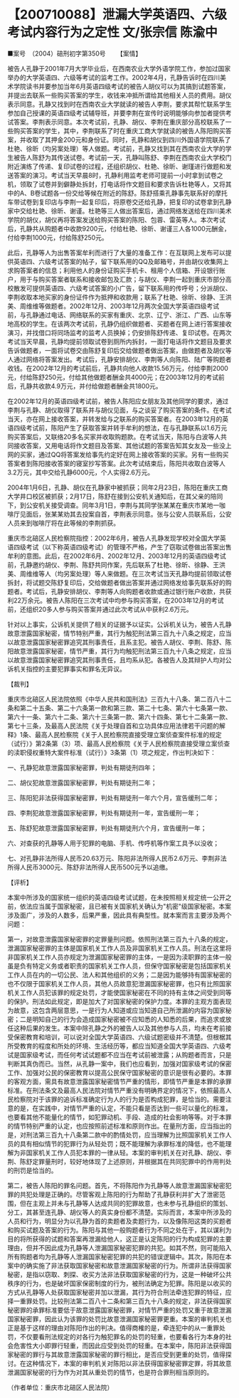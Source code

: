 # 【200710088】泄漏大学英语四、六级考试内容行为之定性 文/张宗信 陈渝中

■案号　（2004）碚刑初字第350号 　　【案情】

被告人孔静于2001年7月大学毕业后，在西南农业大学外语学院工作，参加过国家举办的大学英语四、六级等考试的监考工作。2002年4月，孔静告诉时在四川美术学院读书并要参加当年6月英语四级考试的被告人胡仪可以为其搞到试题答案，并提出去联系一些购买答案的学生，收钱来冲抵所谓给其他相关人员的费用。胡仪表示同意。孔静又找到时在西南农业大学就读的被告人李荆，要求其帮忙联系学生参加自己授课的英语四级考试辅导班，并要李荆在宣传时说明能够向参加者提供考试答案。李荆表示同意。本次考试前，孔静、胡仪、李荆在重庆部分高校联系了一些购买答案的学生，其中，李荆联系了时在重庆工商大学就读的被告人陈阳购买答案，并收取了其押金200元和身份证。同时，孔静和胡仪到四川外国语学院联系了杜艳、徐昕（均另案处理）等人做题。考试前，孔静又找到其在西南农业大学的学生被告人陈舒为其传送试卷。考试前一天，孔静叫陈舒、李荆在西南农业大学校门附近演练了传递、复印试卷的过程，还组织胡仪、杜艳、徐昕、谢瑾进行做题和发送答案的演习。考试当天早晨8时，孔静利用监考老师可提前一小时拿到试卷之机，领取了试卷并到僻静处拆封，打电话将作文题目和要求告诉杜艳等人，又将其中的A、B卷试题各一份交给等候在附近的陈舒。陈舒搭乘孔静事先联系好的摩托车带试卷到复印店与李荆一起复印后，将原卷交还给孔静，把复印的试卷拿到孔静家中交给杜艳、徐昕、谢谨。杜艳等三人做出答案后，通过网络发送给在四川美术学院的胡仪，胡仪再将答案发送给购买答案的陈阳、包蓉、雷英等人。本次考试后，孔静共从购题者中收款9200元，付给杜艳、徐昕、谢谨三人各1000元酬金，付给李荆1000元，付给陈舒250元。

此后，孔静等人为出售答案牟利而进行了大量的准备工作：在互联网上发布可以提供英语四、六级考试答案的帖子，留下联系用的QQ及邮箱号，并由胡仪收集网上求购答案者的信息；利用他人的身份证购买手机卡、租用个人信箱、开设银行账户，用于与购买答案者联系和接收邮包及汇款；与胡仪、李荆一起到重庆市部分高校散发可提供英语四、六级考试答案的小广告，留下联系用的传呼号；分派胡仪、李荆收取本地买家的身份证件作为抵押和收款用；联系了杜艳、徐昕、徐静、王洪美、周维维等做题者。2002年12月、2003年12月两次全国大学英语四级考试前，与孔静通过电话、网络联系的买家有重庆、北京、辽宁、浙江、广西、山东等地高校的学生。在该两次考试前，孔静仍组织做题者、买题者在网上进行答案接收演习，并找借口将同场监考的监考人员换掉；仍安排陈舒传递、复印试卷。在两次考试当天早晨，孔静均提前领取试卷到厕所内拆封，一面打电话将作文题目及要求告诉做题者，一面将试卷交由陈舒复印后交给做题者做出答案，由做题者及胡仪等人通过网络将答案发出。考试后，孔静安排胡仪、李荆等人向陈阳、陆广等购题者收钱。在2002年12月的考试前后，孔静共向他人收款15.56万元，付给李荆2000元，付给陈舒250元，付给其他做题者酬金共4000元；在2003年12月的考试前后，孔静共收款4.9万元，并付给做题者酬金共1800元。

在2002年12月的英语四级考试前，被告人陈阳应女朋友及其他同学的要求，通过李荆与孔静、胡仪取得了联系并与胡仪见面，与之谈妥了购买答案的条件。在考试当天，亦在网上接收答案，并转发给与之联系的购买答案者。在2003年12月的英语四级考试前，陈阳产生了获取答案并转手牟利的想法，在与孔静联系以1.6万元购买答案后，又联络20多名买家并收取购题款。在考试当天，陈阳与白波等人共同接收答案，又用电话将作文题目及答案、其他试题的答案告知其女友及一些没上网的买家，通过QQ将答案发给事先约定好在网上接收答案的买家。另有一些购买答案者到陈阳接收答案的寝室抄写答案。此次考试结束后，陈阳共收取白波等人3.2万元，其中交给孔静6000元，个人实得2.6万元。

2004年1月6日，孔静、胡仪在孔静家中被抓获；同年2月23日，陈阳在重庆工商大学井口校区被抓获；2月17日，陈舒在接到公安机关通知后，在其父亲的陪同下，到公安机关接受调查。同年3月1日，李荆与其同学张某某在重庆市某地一咖啡厅见面后，张某某劝其去投案自首，李荆表示同意。张与公安人员联系后，公安人员来到咖啡厅将在此等候的李荆抓获。

重庆市北碚区人民检察院指控：2002年6月，被告人孔静发现学校对全国大学英语四级考试（以下称英语四级考试）的管理不严格，产生了窃取试卷做出答案出售牟利的意图。此后，在2002年6月、2002年12月、2003年12月的英语四级考试前，孔静邀约胡仪、李荆、陈舒共同作案，先后联系了杜艳、徐昕、徐静、王洪美、周维维等人（均另案处理）等人来做题。在三次考试当天孔静均提前领取试卷拆封，将试题交陈舒复印后，交给做题者做出答案并通过网络发给事先联系好的购题者。考试后，孔静安排胡仪、李荆等人向购题者收款或通过银行账户收款，共获利22万余元。被告人陈阳在三次考试中均参与购买答案，在2003年12月的考试前，还组织20多人参与购买答案并通过此次考试从中获利2.6万元。

针对以上事实，公诉机关提供了相关的证据予以证实。公诉机关认为，被告人孔静故意泄露国家秘密，情节特别严重，其行为触犯刑法第三百九十八条之规定，应当以故意泄露国家秘密罪追究其刑事责任，且系主犯。被告人胡仪、李荆、陈舒、陈阳故意泄露国家秘密，情节严重，其行为均触犯刑法第三百九十八条之规定，应当以故意泄露国家秘密罪追究其刑事责任，且均系从犯。各被告人及其辩护人均对公诉机关指控的主要犯罪事实和罪名无异议。

【裁判】

重庆市北碚区人民法院依照《中华人民共和国刑法》三百九十八条、第二百八十二条和第二十五条、第二十六条第一款和第三款、第二十七条、第六十七条第一款、第六十一条、第六十二条、第六十三条第一款、第六十四条、第七十二条第一款、第七十三条，及最高人民法院《关于处理自首和立功具体应用法律若干问题的解释》1条、最高人民检察院《关于人民检察院直接受理立案侦查案件标准的规定（试行）》第2条第（3）项、最高人民检察院《关于人民检察院直接受理立案侦查的渎职侵权重特大案件标准（试行）》3条第（1）项之规定，作出判决如下：

一、孔静犯故意泄露国家秘密罪，判处有期徒刑四年；

二、胡仪犯故意泄露国家秘密罪，判处有期徒刑二年；

三、陈阳犯非法获得国家秘密罪，判处有期徒刑一年六个月，宣告缓刑二年；

四、李荆犯故意泄露国家秘密罪，判处有期徒刑一年，宣告缓刑一年；

五、陈舒犯故意泄露国家秘密罪，判处有期徒刑六个月，宣告缓刑一年；

六、对查获的孔静等人用于犯罪的电脑、手机、传呼机等作案工具予以没收；

七、对孔静非法所得人民币20.63万元、陈阳非法所得人民币2.6万元、李荆非法所得人民币3000元、陈舒非法所得人民币500元予以追缴。

【评析】

本案中所涉及的国家统一组织的英语四级考试试题，在未按照相关规定统一公开之前，依法应当属于国家秘密，且已被有关国家机关确认为"机密"级国家秘密。本案涉及面广，涉及的人数多，后果严重，因此具有典型性。就本案而言主要涉及两个问题：

第一，对故意泄露国家秘密罪的定罪量刑问题。依照刑法第三百九十八条的规定，泄漏国家秘密罪的主体是国家机关工作人员及非国家机关工作人员。刑法在这里将非国家机关工作人员亦规定为泄漏国家秘密罪的主体，一是因为渎职罪的主体一般虽是负有特定义务或者职责的国家机关工作人员，但保守国家秘密是包括国家机关工作人员在内的一切公民、法人和其他组织的义务；二是因为能够持有国家秘密的也不仅限于国家机关工作人员，其他人员故意犯泄漏国家秘密罪，也只有比照国家机关工作人员犯该罪的规定处罚，才能使国家秘密在不同的持有主体之间受到同等的保护。刑法如此规定，即是加大了对国家秘密的保护力度。本罪的主观方面表现为故意，这包含两层意思，一是行为人知道或应当知道自己所泄漏的内容为国家秘密；二是明知自己的行为会造成国家秘密被不应知悉的人知悉的后果，而追求或放任这种后果的发生。本案中除孔静之外的被告人以及其他参与人员，均未在考前接受保密教育和培训，可以说对全国大学英语四、六级试题密级并不清楚。但根椐其所受教育的程度和所处的环境、生活经历等，都应当知道全国大学英语四、六级考试是国家级考试，而任何考试试题都不应当在考试前被泄露；从购题者而言，只是判断其真伪而已。当然，从孔静一案中，我们也应看到，加强对国家级考试的保密工作、加强对公民的保密教育以提高公民保守国家秘密的意识是很有必要的。本罪的客观方面，需具有故意泄露国家秘密情节严重的情形，即情节严重是本罪的承罪标准。在刑法条文及最高人民法院对情节严重没有明确界定的情况下，依照最高人民检察院对于该罪的追诉标准确定行为人的行为是否构成犯罪，是恰当的。需要注意的是，在实践中，对情节严重的认定，不能只看是否达到一些可以量化的标准，也要看其他不能量化的情节，如犯罪动机、手段、造成的社会影响等等。对于本罪的情节特别严重的认定，也应按照前述标准和原则作出。在量刑方面，应当指出的是，对刑法第三百九十八条第二款中的酌情处罚，应当理解为比照国家机关工作人员的具有相似情节的犯罪行为从轻处罚；既不能理解为承罪标准的降低，也不能理解为非国家机关工作人员犯本罪的一律从轻。本案的审判机关在对孔静、胡仪、李荆、陈舒定罪量刑时，较好地体现了上述原则，并根据其在共同犯罪中的作用判处的刑罚是恰当的。

第二，被告人陈阳的罪名问题。首先，不将陈阳作为孔静等人故意泄漏国家秘密犯罪的共犯处理是正确的。尽管客观上陈阳的行为帮助了孔静获利并扩大了泄密范围，但在主观上并未与孔静等人达成共同的犯罪故意，也未参与孔静组织的策划、分工，其甚至连孔静、胡仪等人的真实身份都不清楚。实际而言，本案中所涉及的人员和行为，明显分为以孔静为首的卖题者及卖题行为，以及像陈阳这类的买题者和购买试题及答案的行为。陈阳与其他一般购题者行为不同之处在于，其以谋利为目的将所获得的试题和答案再泄漏给他人，这正是认定陈阳的行为构成犯罪的主要理由，但并不因此成为孔静等人泄漏国家秘密犯罪的共犯。如其不然，则可能陷入所有购题者均为孔静等人泄漏国家秘密犯罪的共犯的错误逻辑中。其次，陈阳在本案中的确实施了非法获取国家秘密和故意泄漏国家秘密的行为。所谓非法获得国家秘密，是指以窃取、刺探、收买方法非法获取国家秘密的行为，这是一种破坏公共秩序的行为，也是破坏国家保密制度的行为，被刑法确定为犯罪。陈阳是以收买的方式从孔静等人处获取国家秘密并加以泄漏，其行为符合刑法牵连犯罪的特征，应择一重罪处罚。比较刑法第二百八十二条和第三百九十八条的规定，非法获得国家秘密罪的承罪标准要低于故意泄露国家秘密罪，对情节严重的处罚又重于故意泄漏国家秘密罪，因此认为该罪的处罚比故意泄漏国家秘密罪更重。本案的审判机关也正是基于这样的理由对陈阳作出的判决。值得商榷的是，牵连犯中的从一重罪处罚，不仅要看刑法规定的对各行为触犯罪名的处罚的轻重，也要看各行为本身的社会危害性大小即罪行轻重，而因此应受到处罚的轻重。在本案中，陈阳非法获得国家秘密的罪行与其故意泄露国家秘密的罪行相比，是否应受到更重的处罚，值得探讨。在这种情况下，本案的审判机关对陈阳以非法获得国家秘密罪定罪，将其故意泄漏国家秘密的行为作为对其从重处罚的情节，也是符合罪刑相当原则的。

（作者单位：重庆市北碚区人民法院）